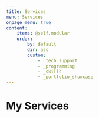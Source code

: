 ```yaml
---
title: Services
menu: Services
onpage_menu: true
content:
    items: @self.modular
    order:
        by: default
        dir: asc
        custom:
            - _tech_support
            - _programming
            - _skills
            - _portfolio_showcase
---
```

# My Services